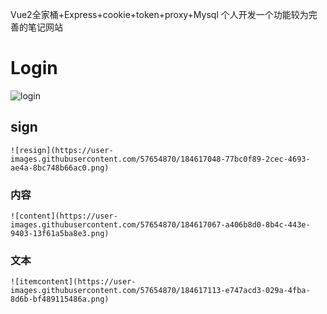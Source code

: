 Vue2全家桶+Express+cookie+token+proxy+Mysql
个人开发一个功能较为完善的笔记网站
# Login
![login](https://user-images.githubusercontent.com/57654870/184617015-8e9ed39f-7048-4dfe-9561-43fdd7b626a7.png)

## sign
```
![resign](https://user-images.githubusercontent.com/57654870/184617048-77bc0f89-2cec-4693-ae4a-8bc748b66ac0.png)

```

### 内容
```
![content](https://user-images.githubusercontent.com/57654870/184617067-a406b8d0-8b4c-443e-9403-13f61a5ba8e3.png)

```

### 文本
```
![itemcontent](https://user-images.githubusercontent.com/57654870/184617113-e747acd3-029a-4fba-8d6b-bf489115486a.png)

```


